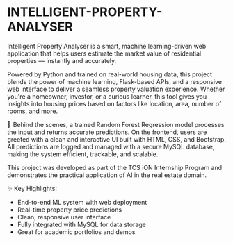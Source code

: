 # INTELLIGENT-PROPERTY-ANALYSER

Intelligent Property Analyser is a smart, machine learning-driven web application that helps users estimate the market value of residential properties — instantly and accurately.

Powered by Python and trained on real-world housing data, this project blends the power of machine learning, Flask-based APIs, and a responsive web interface to deliver a seamless property valuation experience. Whether you're a homeowner, investor, or a curious learner, this tool gives you insights into housing prices based on factors like location, area, number of rooms, and more.

🧠 Behind the scenes, a trained Random Forest Regression model processes the input and returns accurate predictions. On the frontend, users are greeted with a clean and interactive UI built with HTML, CSS, and Bootstrap. All predictions are logged and managed with a secure MySQL database, making the system efficient, trackable, and scalable.

This project was developed as part of the TCS iON Internship Program and demonstrates the practical application of AI in the real estate domain.

✨ Key Highlights:
- End-to-end ML system with web deployment
- Real-time property price predictions
- Clean, responsive user interface
- Fully integrated with MySQL for data storage
- Great for academic portfolios and demos

